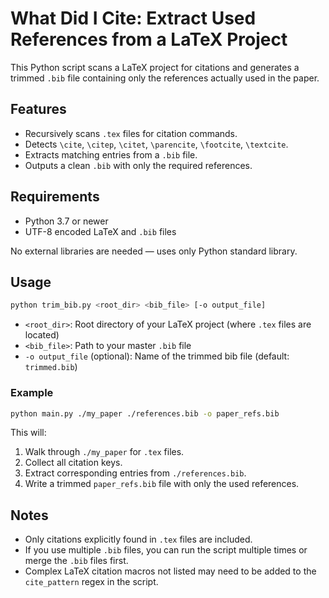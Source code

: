 # What Did I Cite: Extract Used References from a LaTeX Project

This Python script scans a LaTeX project for citations and generates a trimmed `.bib` file containing only the references actually used in the paper.

## Features

- Recursively scans `.tex` files for citation commands.
- Detects `\cite`, `\citep`, `\citet`, `\parencite`, `\footcite`, `\textcite`.
- Extracts matching entries from a `.bib` file.
- Outputs a clean `.bib` with only the required references.

## Requirements

- Python 3.7 or newer
- UTF-8 encoded LaTeX and `.bib` files

No external libraries are needed — uses only Python standard library.

## Usage

```bash
python trim_bib.py <root_dir> <bib_file> [-o output_file]
````

* `<root_dir>`: Root directory of your LaTeX project (where `.tex` files are located)
* `<bib_file>`: Path to your master `.bib` file
* `-o output_file` (optional): Name of the trimmed bib file (default: `trimmed.bib`)

### Example

```bash
python main.py ./my_paper ./references.bib -o paper_refs.bib
```

This will:

1. Walk through `./my_paper` for `.tex` files.
2. Collect all citation keys.
3. Extract corresponding entries from `./references.bib`.
4. Write a trimmed `paper_refs.bib` file with only the used references.

## Notes

* Only citations explicitly found in `.tex` files are included.
* If you use multiple `.bib` files, you can run the script multiple times or merge the `.bib` files first.
* Complex LaTeX citation macros not listed may need to be added to the `cite_pattern` regex in the script.

